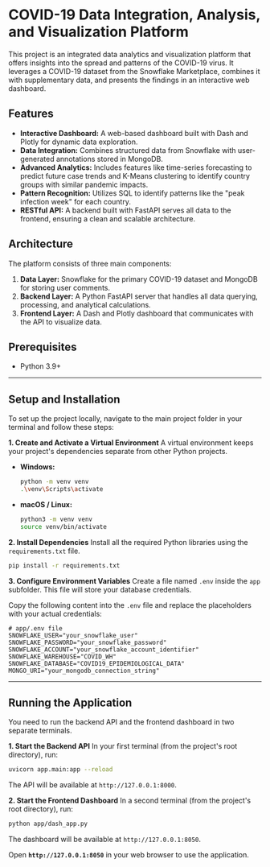 ﻿# COVID-19 Data Integration, Analysis, and Visualization Platform

This project is an integrated data analytics and visualization platform that offers insights into the spread and patterns of the COVID-19 virus. It leverages a COVID-19 dataset from the Snowflake Marketplace, combines it with supplementary data, and presents the findings in an interactive web dashboard.

## Features 
* **Interactive Dashboard:** A web-based dashboard built with Dash and Plotly for dynamic data exploration.
* **Data Integration:** Combines structured data from Snowflake with user-generated annotations stored in MongoDB.
* **Advanced Analytics:** Includes features like time-series forecasting to predict future case trends and K-Means clustering to identify country groups with similar pandemic impacts.
* **Pattern Recognition:** Utilizes SQL to identify patterns like the "peak infection week" for each country.
* **RESTful API:** A backend built with FastAPI serves all data to the frontend, ensuring a clean and scalable architecture.

## Architecture 
The platform consists of three main components:
1.  **Data Layer:** Snowflake for the primary COVID-19 dataset and MongoDB for storing user comments.
2.  **Backend Layer:** A Python FastAPI server that handles all data querying, processing, and analytical calculations.
3.  **Frontend Layer:** A Dash and Plotly dashboard that communicates with the API to visualize data.



## Prerequisites
* Python 3.9+

---
## Setup and Installation 
To set up the project locally, navigate to the main project folder in your terminal and follow these steps:

**1. Create and Activate a Virtual Environment**
A virtual environment keeps your project's dependencies separate from other Python projects.

* **Windows:**
    ```bash
    python -m venv venv
    .\venv\Scripts\activate
    ```
* **macOS / Linux:**
    ```bash
    python3 -m venv venv
    source venv/bin/activate
    ```

**2. Install Dependencies**
Install all the required Python libraries using the `requirements.txt` file.
```bash
pip install -r requirements.txt
```

**3. Configure Environment Variables**
Create a file named `.env` inside the `app` subfolder. This file will store your database credentials.

Copy the following content into the `.env` file and replace the placeholders with your actual credentials:
```env
# app/.env file
SNOWFLAKE_USER="your_snowflake_user"
SNOWFLAKE_PASSWORD="your_snowflake_password"
SNOWFLAKE_ACCOUNT="your_snowflake_account_identifier"
SNOWFLAKE_WAREHOUSE="COVID_WH"
SNOWFLAKE_DATABASE="COVID19_EPIDEMIOLOGICAL_DATA"
MONGO_URI="your_mongodb_connection_string"
```

---
## Running the Application 
You need to run the backend API and the frontend dashboard in two separate terminals.

**1. Start the Backend API**
In your first terminal (from the project's root directory), run:
```bash
uvicorn app.main:app --reload
```
The API will be available at `http://127.0.0.1:8000`.

**2. Start the Frontend Dashboard**
In a second terminal (from the project's root directory), run:
```bash
python app/dash_app.py
```
The dashboard will be available at `http://127.0.0.1:8050`.

Open **`http://127.0.0.1:8050`** in your web browser to use the application.